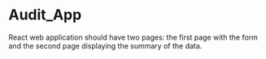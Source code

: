 # Audit_App
React web application should have two pages: the first page with the form and the second page displaying the summary of the data. 
